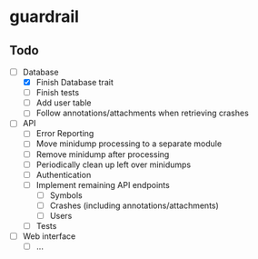 # guardrail

## Todo

- [ ] Database
  - [X] Finish Database trait
  - [ ] Finish tests
  - [ ] Add user table
  - [ ] Follow annotations/attachments when retrieving crashes
- [ ] API
  - [ ] Error Reporting
  - [ ] Move minidump processing to a separate module
  - [ ] Remove minidump after processing
  - [ ] Periodically clean up left over minidumps
  - [ ] Authentication
  - [ ] Implement remaining API endpoints
    - [ ] Symbols
    - [ ] Crashes (including annotations/attachments)
    - [ ] Users
  - [ ] Tests
- [ ] Web interface
  - [ ] ...
